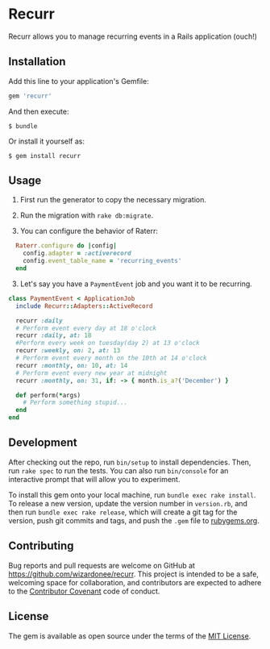 # Recurr
Recurr allows you to manage recurring events in a Rails application
(ouch!)

## Installation

Add this line to your application's Gemfile:

```ruby
gem 'recurr'
```

And then execute:

    $ bundle

Or install it yourself as:

    $ gem install recurr

## Usage
1. First run the generator to copy the necessary migration.

2. Run the migration with `rake db:migrate`.

3. You can configure the behavior of Raterr:
```ruby
  Raterr.configure do |config|
    config.adapter = :activerecord
    config.event_table_name = 'recurring_events'
  end
```

3. Let's say you have a `PaymentEvent` job and you want it to be recurring.

```ruby
class PaymentEvent < ApplicationJob
  include Recurr::Adapters::ActiveRecord

  recurr :daily
  # Perform event every day at 18 o'clock
  recurr :daily, at: 18
  #Perform every week on tuesday(day 2) at 13 o'clock
  recurr :weekly, on: 2, at: 13
  # Perform event every month on the 10th at 14 o'clock
  recurr :monthly, on: 10, at: 14
  # Perform event every new year at midnight
  recurr :monthly, on: 31, if: -> { month.is_a?('December') }

  def perform(*args)
    # Perform something stupid...
  end
end
```

## Development

After checking out the repo, run `bin/setup` to install dependencies. Then, run `rake spec` to run the tests. You can also run `bin/console` for an interactive prompt that will allow you to experiment.

To install this gem onto your local machine, run `bundle exec rake install`. To release a new version, update the version number in `version.rb`, and then run `bundle exec rake release`, which will create a git tag for the version, push git commits and tags, and push the `.gem` file to [rubygems.org](https://rubygems.org).

## Contributing

Bug reports and pull requests are welcome on GitHub at https://github.com/wizardonee/recurr. This project is intended to be a safe, welcoming space for collaboration, and contributors are expected to adhere to the [Contributor Covenant](http://contributor-covenant.org) code of conduct.


## License

The gem is available as open source under the terms of the [MIT License](http://opensource.org/licenses/MIT).
